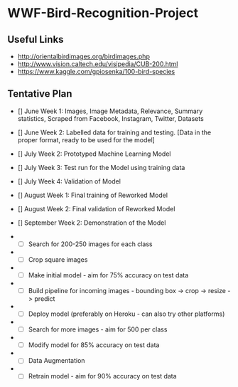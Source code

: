 # WWF-Bird-Recognition-Project

## Useful Links
- http://orientalbirdimages.org/birdimages.php
- http://www.vision.caltech.edu/visipedia/CUB-200.html
- https://www.kaggle.com/gpiosenka/100-bird-species

## Tentative Plan
- [] June Week 1: Images, Image Metadata, Relevance, Summary statistics, Scraped from Facebook, Instagram, Twitter, Datasets
- [] June Week 2: Labelled data for training and testing. [Data in the proper format, ready to be used for the model]
- [] July Week 2: Prototyped Machine Learning Model 
- [] July Week 3: Test run for the Model using training data
- [] July Week 4: Validation of Model 
- [] August Week 1: Final training of Reworked Model
- [] August Week 2: Final validation of Reworked Model
- [] September Week 2: Demonstration of the Model

- - [ ] Search for 200-250 images for each class
- - [ ] Crop square images
- - [ ] Make initial model - aim for 75% accuracy on test data
- - [ ] Build pipeline for incoming images - bounding box -> crop -> resize -> predict
- - [ ] Deploy model (preferably on Heroku - can also try other platforms)
- - [ ] Search for more images - aim for 500 per class
- - [ ] Modify model for 85% accuracy on test data
- - [ ] Data Augmentation
- - [ ] Retrain model - aim for 90% accuracy on test data
